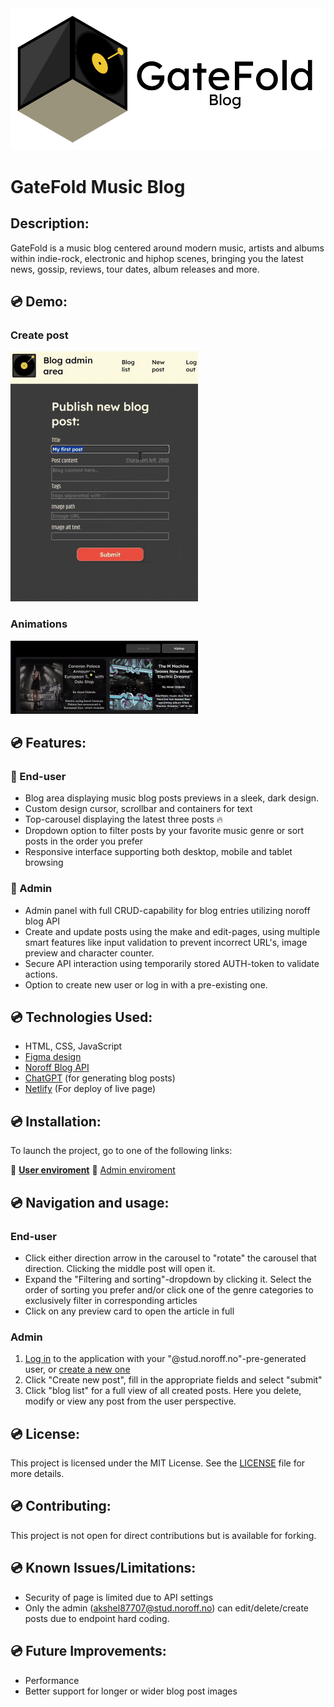 <img src="assets/readme/Group.png" width="auto"/> 

# GateFold Music Blog 

## Description:
GateFold is a music blog centered around modern music, artists and albums within indie-rock, electronic and hiphop scenes, bringing you the latest news, gossip, reviews, tour dates, album releases and more. 

## 💿 Demo:

### Create post
<img src="https://github.com/AkselOldeide/Project-Exam---Blog/blob/main/assets/readme/createPost.gif" width="300px">

### Animations
<img src="https://github.com/AkselOldeide/Project-Exam---Blog/blob/main/assets/readme/Gif%20animation.gif" width="300px">

## 💿 Features:

### 👤 End-user
- Blog area displaying music blog posts previews in a sleek, dark design.
- Custom design cursor, scrollbar and containers for text 
- Top-carousel displaying the latest three posts 🔥
- Dropdown option to filter posts by your favorite music genre or sort posts in the order you prefer 
- Responsive interface supporting both desktop, mobile and tablet browsing

### 🔐 Admin
- Admin panel with full CRUD-capability for blog entries utilizing noroff blog API 
- Create and update posts using the make and edit-pages, using multiple smart features like input validation to prevent incorrect URL's, image preview and character counter.  
- Secure API interaction using temporarily stored AUTH-token to validate actions. 
- Option to create new user or log in with a pre-existing one. 

## 💿 Technologies Used:
- HTML, CSS, JavaScript
- [Figma design](https://www.figma.com/design/brjnsB4QMoSfgiBs6dVDie/Exam-project---Blog?node-id=3-8&t=TAAwB2GnbIkI2WYo-1)
- [Noroff Blog API](https://docs.noroff.dev/docs/v2/blog/posts)
- [ChatGPT](https://chatgpt.com) (for generating blog posts)
- [Netlify](https://www.netlify.com) (For deploy of live page) 

## 💿 Installation:
To launch the project, go to one of the following links: 

👤 [**User enviroment**](https://gatefold-blog.netlify.app) 
🔐 [Admin enviroment](https://gatefold-blog.netlify.app/account/login)

## 💿 Navigation and usage:

### End-user
- Click either direction arrow in the carousel to "rotate" the carousel that direction. Clicking the middle post will open it.
- Expand the "Filtering and sorting"-dropdown by clicking it. Select the order of sorting you prefer and/or click one of the genre categories to exclusively filter in corresponding articles
- Click on any preview card to open the article in full

### Admin
1. [Log in](https://blog-aksel.netlify.app/account/login.html) to the application with your "@stud.noroff.no"-pre-generated user, or [create a new one](https://blog-aksel.netlify.app/account/register)
2. Click "Create new post", fill in the appropriate fields and select "submit"
3. Click "blog list" for a full view of all created posts. Here you delete, modify or view any post from the user perspective.

## 💿 License:
This project is licensed under the MIT License. See the [LICENSE](LICENSE) file for more details.

## 💿 Contributing:
This project is not open for direct contributions but is available for forking.

## 💿 Known Issues/Limitations:
- Security of page is limited due to API settings
- Only the admin (akshel87707@stud.noroff.no) can edit/delete/create posts due to endpoint hard coding.

## 💿 Future Improvements:
- Performance
- Better support for longer or wider blog post images
